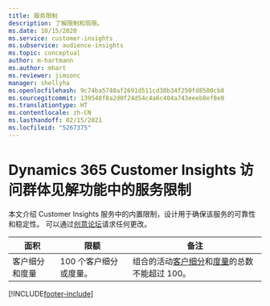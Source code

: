 ```yaml
---
title: 服务限制
description: 了解限制和局限。
ms.date: 10/15/2020
ms.service: customer-insights
ms.subservice: audience-insights
ms.topic: conceptual
author: m-hartmann
ms.author: mhart
ms.reviewer: jimsonc
manager: shellyha
ms.openlocfilehash: 9c74ba5740af2691d511cd38b34f250fd8580cb8
ms.sourcegitcommit: 139548f8a2d0f24d54c4a6c404a743eeeb8ef8e0
ms.translationtype: HT
ms.contentlocale: zh-CN
ms.lasthandoff: 02/15/2021
ms.locfileid: "5267375"
---
```

# <a name="service-limits-in-dynamics-365-customer-insights-audience-insights-capability"></a>Dynamics 365 Customer Insights 访问群体见解功能中的服务限制

本文介绍 Customer Insights 服务中的内置限制，设计用于确保该服务的可靠性和稳定性。 可以通过[创意论坛](https://go.microsoft.com/fwlink/?linkid=2074172)请求任何更改。 
 
| 面积  | 限额  | 备注 |
|-------------|---------------------------------------------------------------------|---------------------------------------------------------------------|
| 客户细分和度量 | 100 个客户细分或度量。 | 组合的活动[客户细分](segments.md)和[度量](measures.md)的总数不能超过 100。  |


[!INCLUDE[footer-include](../includes/footer-banner.md)]